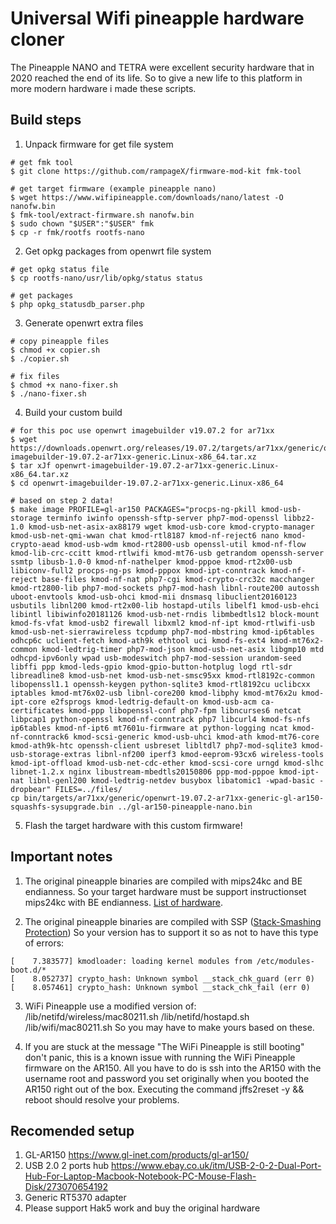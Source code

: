 # Universal Wifi pineapple hardware cloner

The Pineapple NANO and TETRA were excellent security hardware that in 2020 reached the end of its life. So to give a new life to this platform in more modern hardware i made these scripts. 


## Build steps

1. Unpack firmware for get file system
```
# get fmk tool
$ git clone https://github.com/rampageX/firmware-mod-kit fmk-tool

# get target firmware (example pineapple nano)
$ wget https://www.wifipineapple.com/downloads/nano/latest -O nanofw.bin
$ fmk-tool/extract-firmware.sh nanofw.bin
$ sudo chown "$USER":"$USER" fmk
$ cp -r fmk/rootfs rootfs-nano
```

2. Get opkg packages from openwrt file system
```
# get opkg status file
$ cp rootfs-nano/usr/lib/opkg/status status

# get packages
$ php opkg_statusdb_parser.php
```

3. Generate openwrt extra files
```
# copy pineapple files
$ chmod +x copier.sh
$ ./copier.sh

# fix files
$ chmod +x nano-fixer.sh
$ ./nano-fixer.sh
```

4. Build your custom build
```
# for this poc use openwrt imagebuilder v19.07.2 for ar71xx
$ wget https://downloads.openwrt.org/releases/19.07.2/targets/ar71xx/generic/openwrt-imagebuilder-19.07.2-ar71xx-generic.Linux-x86_64.tar.xz
$ tar xJf openwrt-imagebuilder-19.07.2-ar71xx-generic.Linux-x86_64.tar.xz
$ cd openwrt-imagebuilder-19.07.2-ar71xx-generic.Linux-x86_64

# based on step 2 data!
$ make image PROFILE=gl-ar150 PACKAGES="procps-ng-pkill kmod-usb-storage terminfo iwinfo openssh-sftp-server php7-mod-openssl libbz2-1.0 kmod-usb-net-asix-ax88179 wget kmod-usb-core kmod-crypto-manager kmod-usb-net-qmi-wwan chat kmod-rtl8187 kmod-nf-reject6 nano kmod-crypto-aead kmod-usb-wdm kmod-rt2800-usb openssl-util kmod-nf-flow kmod-lib-crc-ccitt kmod-rtlwifi kmod-mt76-usb getrandom openssh-server ssmtp libusb-1.0-0 kmod-nf-nathelper kmod-pppoe kmod-rt2x00-usb libiconv-full2 procps-ng-ps kmod-pppox kmod-ipt-conntrack kmod-nf-reject base-files kmod-nf-nat php7-cgi kmod-crypto-crc32c macchanger kmod-rt2800-lib php7-mod-sockets php7-mod-hash libnl-route200 autossh uboot-envtools kmod-usb-ohci kmod-mii dnsmasq libuclient20160123 usbutils libnl200 kmod-rt2x00-lib hostapd-utils libelf1 kmod-usb-ehci libintl libiwinfo20181126 kmod-usb-net-rndis libmbedtls12 block-mount kmod-fs-vfat kmod-usb2 firewall libxml2 kmod-nf-ipt kmod-rtlwifi-usb kmod-usb-net-sierrawireless tcpdump php7-mod-mbstring kmod-ip6tables odhcp6c uclient-fetch kmod-ath9k ethtool uci kmod-fs-ext4 kmod-mt76x2-common kmod-ledtrig-timer php7-mod-json kmod-usb-net-asix libgmp10 mtd odhcpd-ipv6only wpad usb-modeswitch php7-mod-session urandom-seed libffi ppp kmod-leds-gpio kmod-gpio-button-hotplug logd rtl-sdr libreadline8 kmod-usb-net kmod-usb-net-smsc95xx kmod-rtl8192c-common libopenssl1.1 openssh-keygen python-sqlite3 kmod-rtl8192cu uclibcxx iptables kmod-mt76x02-usb libnl-core200 kmod-libphy kmod-mt76x2u kmod-ipt-core e2fsprogs kmod-ledtrig-default-on kmod-usb-acm ca-certificates kmod-ppp libopenssl-conf php7-fpm libncurses6 netcat libpcap1 python-openssl kmod-nf-conntrack php7 libcurl4 kmod-fs-nfs ip6tables kmod-nf-ipt6 mt7601u-firmware at python-logging ncat kmod-nf-conntrack6 kmod-scsi-generic kmod-usb-uhci kmod-ath kmod-mt76-core kmod-ath9k-htc openssh-client usbreset libltdl7 php7-mod-sqlite3 kmod-usb-storage-extras libnl-nf200 iperf3 kmod-eeprom-93cx6 wireless-tools kmod-ipt-offload kmod-usb-net-cdc-ether kmod-scsi-core urngd kmod-slhc libnet-1.2.x nginx libustream-mbedtls20150806 ppp-mod-pppoe kmod-ipt-nat libnl-genl200 kmod-ledtrig-netdev busybox libatomic1 -wpad-basic -dropbear" FILES=../files/
cp bin/targets/ar71xx/generic/openwrt-19.07.2-ar71xx-generic-gl-ar150-squashfs-sysupgrade.bin ../gl-ar150-pineapple-nano.bin
```

5. Flash the target hardware with this custom firmware!


## Important notes

1. The original pineapple binaries are compiled with mips24kc and BE endianness.
So your target hardware must be support instructionset mips24kc with BE endianness. [List of hardware](https://openwrt.org/docs/techref/instructionset/mips_24kc).

2. The original pineapple binaries are compiled with SSP ([Stack-Smashing Protection](https://openwrt.org/docs/guide-user/security/security-features)) 
So your version has to support it so as not to have this type of errors:
```
[    7.383577] kmodloader: loading kernel modules from /etc/modules-boot.d/*
[    8.052737] crypto_hash: Unknown symbol __stack_chk_guard (err 0)
[    8.057461] crypto_hash: Unknown symbol __stack_chk_fail (err 0)
```

3. WiFi Pineapple use a modified version of: /lib/netifd/wireless/mac80211.sh /lib/netifd/hostapd.sh /lib/wifi/mac80211.sh
So you may have to make yours based on these.

4. If you are stuck at the message "The WiFi Pineapple is still booting" don't panic, this is a known issue with running the WiFi Pineapple firmware on the AR150. All you have to do is ssh into the AR150 with the username root and password you set originally when you booted the AR150 right out of the box.
Executing the command jffs2reset -y && reboot should resolve your problems. 


## Recomended setup
1. GL-AR150 https://www.gl-inet.com/products/gl-ar150/
2. USB 2.0 2 ports hub https://www.ebay.co.uk/itm/USB-2-0-2-Dual-Port-Hub-For-Laptop-Macbook-Notebook-PC-Mouse-Flash-Disk/273070654192
2. Generic RT5370 adapter
3. Please support Hak5 work and buy the original hardware
